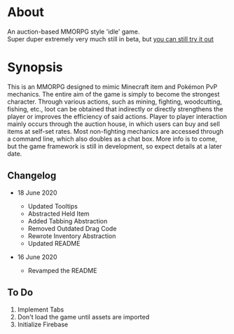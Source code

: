 # About

An auction-based MMORPG style 'idle' game.  
Super duper extremely very much still in beta, but [you can still try it out](https://Sordamente.github.io/ahction)

# Synopsis
This is an MMORPG designed to mimic Minecraft item and Pokémon PvP mechanics. The entire aim of the game is simply to become the strongest character. Through various actions, such as mining, fighting, woodcutting, fishing, etc., loot can be obtained that indirectly or directly strengthens the player or improves the efficiency of said actions. Player to player interaction mainly occurs through the auction house, in which users can buy and sell items at self-set rates. Most non-fighting mechanics are accessed through a command line, which also doubles as a chat box. More info is to come, but the game framework is still in development, so expect details at a later date.

## Changelog

- 18 June 2020
    - Updated Tooltips
    - Abstracted Held Item
    - Added Tabbing Abstraction
    - Removed Outdated Drag Code
    - Rewrote Inventory Abstraction
    - Updated README

- 16 June 2020
    - Revamped the README

## To Do

1. Implement Tabs
2. Don't load the game until assets are imported
3. Initialize Firebase
